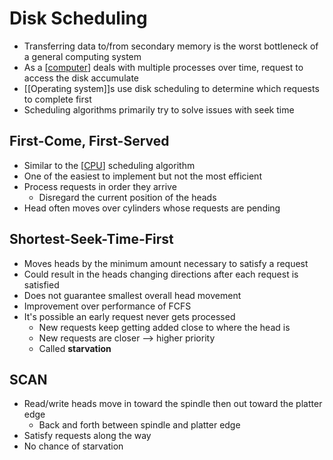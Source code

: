 # Disk Scheduling

- Transferring data to/from secondary memory is the worst bottleneck of a general computing system
- As a [[computer]] deals with multiple processes over time, request to access the disk accumulate
- [[Operating system]]s use disk scheduling to determine which requests to complete first
- Scheduling algorithms primarily try to solve issues with seek time

## First-Come, First-Served

- Similar to the [[CPU]] scheduling algorithm
- One of the easiest to implement but not the most efficient
- Process requests in order they arrive
  - Disregard the current position of the heads
- Head often moves over cylinders whose requests are pending

## Shortest-Seek-Time-First

- Moves heads by the minimum amount necessary to satisfy a request
- Could result in the heads changing directions after each request is satisfied
- Does not guarantee smallest overall head movement
- Improvement over performance of FCFS
- It's possible an early request never gets processed
  - New requests keep getting added close to where the head is
  - New requests are closer --> higher priority
  - Called **starvation**

## SCAN

- Read/write heads move in toward the spindle then out toward the platter edge
  - Back and forth between spindle and platter edge
- Satisfy requests along the way
- No chance of starvation

[//begin]: # "Autogenerated link references for markdown compatibility"
[computer]: computer "Computer"
[operating-system]: operating-system "Operating System"
[cpu]: cpu "CPU (Central Processing Unit)"
[//end]: # "Autogenerated link references"